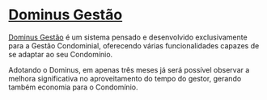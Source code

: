 # [Dominus Gestão](https://www.dominusgestao.com.br/)

[Dominus Gestão](https://www.dominusgestao.com.br/) é um sistema pensado e desenvolvido exclusivamente para a Gestão Condominial, oferecendo várias funcionalidades capazes de se adaptar ao seu Condomínio.

Adotando o Dominus, em apenas três meses já será possível observar a melhora significativa no aproveitamento do tempo do gestor, gerando também economia para o Condomínio. 
